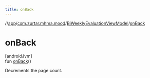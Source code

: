 ```yaml
---
title: onBack
---
```

//[app](../../../index.html)/[com.zurtar.mhma.mood](../index.html)/[BiWeeklyEvaluationViewModel](index.html)/[onBack](on-back.html)



# onBack



[androidJvm]\
fun [onBack](on-back.html)()



Decrements the page count.



